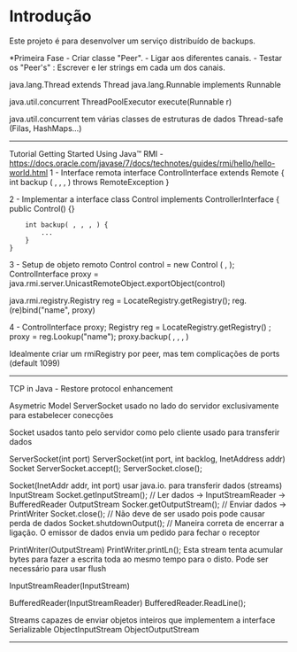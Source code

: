 # Introdução

Este projeto é para desenvolver um serviço distribuído de backups.

*Primeira Fase
	- Criar classe "Peer".
	- Ligar aos diferentes canais.
	- Testar os "Peer's" : Escrever e ler strings em cada um dos canais.

java.lang.Thread
	extends Thread
java.lang.Runnable
	implements Runnable

java.util.concurrent ThreadPoolExecutor
	execute(Runnable r)

java.util.concurrent tem várias classes de estruturas de dados Thread-safe (Filas, HashMaps...)


________________________________________________________________________________________________________________________



Tutorial Getting Started Using Java™ RMI - https://docs.oracle.com/javase/7/docs/technotes/guides/rmi/hello/hello-world.html
1 - Interface remota
	interface ControlInterface extends Remote {
		int backup ( , , , ) throws RemoteException
	}

2 - Implementar a interface
	class Control implements ControllerInterface {
		public Control() {}
		
		int backup( , , , ) {
			...
		}
	}

3 - Setup de objeto remoto
	Control control = new Control ( , );
	ControlInterface proxy = java.rmi.server.UnicastRemoteObject.exportObject(control)

java.rmi.registry.Registry reg = LocateRegistry.getRegistry();
reg.(re)bind("name", proxy)

4 - 
	ControlInterface proxy;
	Registry reg = LocateRegistry.getRegistry() ;
	proxy = reg.Lookup("name");
	proxy.backup( , , , )

Idealmente criar um rmiRegistry por peer, mas tem complicações de ports (default 1099)

	
________________________________________________________________________________________________________________________

TCP in Java - Restore protocol enhancement

Asymetric Model
ServerSocket 
	usado no lado do servidor
	exclusivamente para estabelecer conecções

Socket
	usados tanto pelo servidor como pelo cliente
	usado para transferir dados


ServerSocket(int port)
ServerSocket(int port, int backlog, InetAddress addr)
	Socket	ServerSocket.accept();
	ServerSocket.close();

Socket(InetAddr addr, int port)
	usar java.io. para transferir dados (streams)
	InputStream Socket.getInputStream(); // Ler dados -> InputStreamReader -> BufferedReader
	OutputStream Socker.getOutputStream(); // Enviar dados -> PrintWriter
	Socket.close(); // Não deve de ser usado pois pode causar perda de dados
	Socket.shutdownOutput(); // Maneira correta de encerrar a ligação. O emissor de dados envia um pedido para fechar o receptor

PrintWriter(OutputStream)
	PrintWriter.printLn();
	Esta stream tenta acumular bytes para fazer a escrita toda ao mesmo tempo para o disto. Pode ser necessário para usar flush

InputStreamReader(InputStream)

BufferedReader(InputStreamReader)
	BufferedReader.ReadLine();

Streams capazes de enviar objetos inteiros que implementem a interface Serializable
	ObjectInputStream
	ObjectOutputStream

________________________________________________________________________________________________________________________
